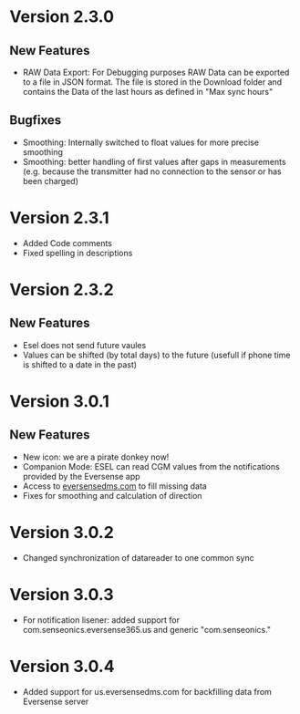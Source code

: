 # Version 2.3.0
## New Features
* RAW Data Export: For Debugging purposes RAW Data can be exported to a file in JSON format. The file is stored in the Download folder and contains the Data of the last hours as defined in "Max sync hours"

## Bugfixes
* Smoothing: Internally switched to float values for more precise smoothing
* Smoothing: better handling of first values after gaps in measurements (e.g. because the transmitter had no connection to the sensor or has been charged)

# Version 2.3.1
* Added Code comments
* Fixed spelling in descriptions

# Version 2.3.2
## New Features
* Esel does not send future vaules
* Values can be shifted (by total days) to the future (usefull if phone time is shifted to a date in the past)

# Version 3.0.1
## New Features
* New icon: we are a pirate donkey now!
* Companion Mode: ESEL can read CGM values from the notifications provided by the Eversense app
* Access to [eversensedms.com](https://www.eversensedms.com/) to fill missing data
* Fixes for smoothing and calculation of direction

# Version 3.0.2
* Changed synchronization of datareader to one common sync

# Version 3.0.3
* For notification lisener: added support for com.senseonics.eversense365.us and generic "com.senseonics."

# Version 3.0.4
* Added support for us.eversensedms.com for backfilling data from Eversense server

